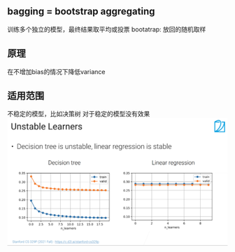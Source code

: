 ## bagging = bootstrap aggregating
训练多个独立的模型，最终结果取平均或投票
bootatrap: 放回的随机取样
## 原理
在不增加bias的情况下降低variance
## 适用范围
不稳定的模型，比如决策树
对于稳定的模型没有效果
![alt](../pic/chapter_model_combination/bagging.png)